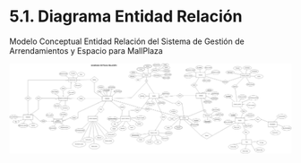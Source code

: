 # 5.1. Diagrama Entidad Relación

Modelo Conceptual Entidad Relación del Sistema de Gestión de Arrendamientos y Espacio para MallPlaza

![Modelo Conceptual](ModeloConceptual-EntidadRelacion.png)